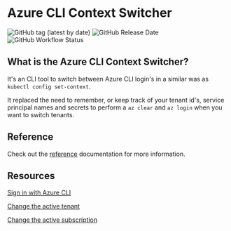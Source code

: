 # Azure CLI Context Switcher

![GitHub tag (latest by date)](https://img.shields.io/github/v/tag/martijnvanschie/azure-cli-context-switcher?label=Latest%20Release&logo=github) ![GitHub Release Date](https://img.shields.io/github/release-date/martijnvanschie/azure-cli-context-switcher?logo=github) ![GitHub Workflow Status](https://img.shields.io/github/workflow/status/martijnvanschie/azure-cli-context-switcher/Continues%20Integration?label=CI%20build&logo=github)

## What is the Azure CLI Context Switcher?

It's an CLI tool to switch between Azure CLI login's in a similar was as `kubectl config set-context`.

It replaced the need to remember, or keep track of your tenant id's, service principal names and secrets to perform a `az clear` and `az login` when you want to switch tenants.

## Reference

Check out the [reference](docs/reference.md) documentation for more information.

## Resources

[Sign in with Azure CLI](https://docs.microsoft.com/en-us/cli/azure/authenticate-azure-cli)

[Change the active tenant](https://docs.microsoft.com/en-us/cli/azure/manage-azure-subscriptions-azure-cli#change-the-active-tenant)

[Change the active subscription](https://docs.microsoft.com/en-us/cli/azure/manage-azure-subscriptions-azure-cli#change-the-active-subscription)
